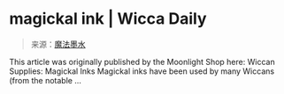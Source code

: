 <!--yml

category: 未分类

date: 2024-06-12 18:25:37

-->

# magickal ink | Wicca Daily

> 来源：[魔法墨水](http://wiccadaily.com/tag/magickal-ink/#0001-01-01)

This article was originally published by the Moonlight Shop here: Wiccan Supplies: Magickal Inks Magickal inks have been used by many Wiccans (from the notable …

